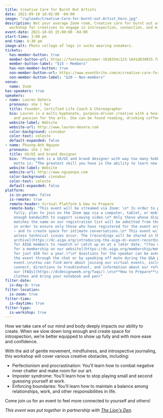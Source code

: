 ```yaml
---
title: Creative Care for Burnt Out Artists
date: 2021-09-10 18:02:00 -04:00
image: "/uploads/Creative-Care-for-burnt-out-Artist_hero.jpg"
description: Not your average Zoom room, Creative care for burnt out artists is a
  workshop for creatives to engage in introspection, connection, and mindfulness!
event-date: 2021-10-03 15:00:00 -04:00
start-time: 3:00 pm
end-time: 4:30 pm
image-alt: Photo collage of legs in socks wearing sneakers.
tickets:
  has-member-button: true
  member-button-url: https://fontevacustomer-1638354c123-1641d839835.force.com/services/oauth2/authorize?client_id=3MVG9nthuDc9owbcOq7_07W.HriOQQPWTbMkrpOla.ajDQlTHf4_uby_mhwylcX.mJBU2O2SppTiZMS0J_HJd&response_type=code&redirect_uri=https://ikit.aiga.org/ikit_national_util/ikit-national-util-sso-redirect/&state=https%3A%2F%2Fdc.aiga.org%2F%3Fpost_type%3Dikit_event%26p%3D447846%26redirect_source%3Deventbrite_register
  member-button-label: "$15 — Members"
  has-non-member-button: true
  non-member-button-url: https://www.eventbrite.com/e/creative-care-for-burnt-out-artists-tickets-170495085390
  non-member-button-label: "$20 — Non-members"
venue:
  name: Zoom
has-speakers: true
speakers:
- name: Lauren DeVera
  pronouns: she | her
  title: Founder, Certified Life Coach & Choreographer
  bio: Lauren is a multi-hyphenate, purpose-driven creative with a heart for people
    and passion for the arts. She can be found reading, drinking coffee or dancing!
  website-label: Website
  website-url: http://www.lauren-devera.com
  color-background: cinnabar
  color-text: celeste
  default-expanded: false
- name: Phuong-Anh Nguyen
  pronouns: she | her
  title: UX/UI and brand designer
  bio: 'Phuong-Anh is a UX/UI and brand designer with way too many hobbies, her life’s
    motto is: “The greatest skill you have is the ability to learn new ones ⚡️" '
  website-label: Website
  website-url: http://www.nguyenpa.com
  color-background: cinnabar
  color-text: celeste
  default-expanded: false
platform:
  is-in-person: false
  is-remote: true
  remote-header: Virtual Platform & How to Prepare
  remote-body: "This event will be streamed via Zoom: \n* In order to participate
    fully, plan to join on the Zoom app via a computer, tablet, or mobile device with
    enough bandwidth to support viewing video.\n* Only those whose display name fully
    matches the name on our registration list will be admitted from the waiting room,
    in order to ensure only those who have registered for the event are able to attend
    — and to create space for intimate conversations.\n* This event will be recorded
    unless technical issues occur. The [recordings will be shared in the AIGA DC recordings
    archive](https://dc.aiga.org/introducing-the-aiga-dc-event-recordings-archive/)
    for AIGA members to rewatch or catch up on at a later date. *(You can [register
    for a membership on our website](https://dc.aiga.org/membership/membership-rates/)
    for just $50 for a year.)*\n* Questions for the speaker can be asked live during
    the event through the chat or by speaking off mute during the Q&A portion of the
    event.\n\nYou can find more about joining our virtual events, including how to
    connect, directions to troubleshoot, and information about our refund policy in
    our [FAQs](https://dcdesignweek.org/faqs/).\n\n**How to Prepare**\n* Wear comfy
    clothes and bring your notebook and pen!"
filter-date:
  is-day-3: true
filter-location:
  is-zoom: true
filter-time:
  is-daytime: true
filter-type:
  is-workshop: true
---
```


How we take care of our mind and body deeply impacts our ability to create. When we slow down long enough and create space for introspection, we’re better equipped to show up fully and with more ease and confidence.

With the aid of gentle movement, mindfulness, and introspective journaling, this  workshop will cover various creative obstacles, including:
* Perfectionism and procrastination: You’ll learn how to combat negative inner chatter and make room for our art.
* Imposter syndrome: You’ll learn how to stop playing small and second guessing yourself  at work.
* Enforcing boundaries: You’ll learn how to maintain a balance among relationships, work, and other responsibilities in life.

Come join us for an event to feel more connected to yourself and others!


*This event was put together in partnership with [The Lion's Den](https://www.lauren-devera.com/thelionsden).*
